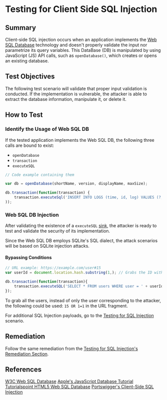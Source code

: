 # Testing for Client Side SQL Injection

<!-- The SQLi tests require a Title update to be uniform-->

## Summary

Client-side SQL injection occurs when an application implements the [Web SQL Database](https://www.w3.org/TR/webdatabase/) technology and doesn't properly validate the input nor parametrize its query variables. This DataBase (DB) is manipulated by using JavaScript (JS) API calls, such as `openDatabase()`, which creates or opens an existing database.

## Test Objectives

The following test scenario will validate that proper input validation is conducted. If the implementation is vulnerable, the attacker is able to extract the database information, manipulate it, or delete it.

## How to Test

### Identify the Usage of Web SQL DB

If the tested application implements the Web SQL DB, the following three calls are bound to exist:

- `openDatabase`
- `transaction`
- `executeSQL`

```javascript
// Code example containing them

var db = openDatabase(shortName, version, displayName, maxSize);

db.transaction(function(transaction) {
    transaction.executeSql('INSERT INTO LOGS (time, id, log) VALUES (?, ?, ?)', [dateTime, id, log];
));
```

### Web SQL DB Injection

After validating the existence of a `executeSQL` [sink](https://github.com/wisec/domxsswiki/wiki/Sinks), the attacker is ready to test and validate the security of its implementation.

Since the Web SQL DB employs SQLite's SQL dialect, the attack scenarios will be based on SQLite injection attacks.

#### Bypassing Conditions

```javascript
// URL example: https://example.com/user#15
var userId = document.location.hash.substring(1,); // Grabs the ID without the hash -> 15

db.transaction(function(transaction){
    transaction.executeSQL('SELECT * FROM users WHERE user = ' + userId);
});
```

To grab all the users, instead of only the user corresponding to the attacker, the following could be used: `15 OR 1=1` in the URL fragment.

For additional SQL Injection payloads, go to the [Testing for SQL Injection](4.8.5_Testing_for_SQL_Injection_WSTG-INPVAL-005.md) scenario.

## Remediation

Follow the same remediation from the [Testing for SQL Injection's Remediation Section](4.8.5_Testing_for_SQL_Injection_WSTG-INPVAL-005.md#remediation).

## References

[W3C Web SQL Database](https://www.w3.org/TR/webdatabase/)
[Apple's JavaScript Database Tutorial](https://developer.apple.com/library/archive/documentation/iPhone/Conceptual/SafariJSDatabaseGuide/UsingtheJavascriptDatabase/UsingtheJavascriptDatabase.html)
[Tutorialspoint HTML5 Web SQL Database](https://www.tutorialspoint.com/html5/html5_web_sql.htm)
[Portswigger's Client-Side SQL Injection](https://portswigger.net/web-security/dom-based/client-side-sql-injection)
